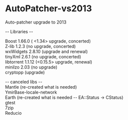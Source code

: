 # AutoPatcher-vs2013
Auto-patcher upgrade to 2013

-- Libraries -- </br>

Boost 1.66.0 ( <1.34> upgrade, concerted) </br>
Z-lib 1.2.3 (no upgrade, concerted) </br>
wxWidgets 2.8.10 (upgrade and renewal) </br>
tinyXml 2.6.1 (no upgrade, concerted) </br>
libtorrent 1.1.12 (<0.15.5> upgrade, renewal) </br>
minilzo 2.03 (no upgrade) </br>
cryptopp (upgrade) </br>

-- canceled libs -- </br>
Mantle (re-created what is needed) </br>
YmirBase-locale-network </br>
Earth (re-created what is needed -- EA::Status -> CStatus) </br>
gtest </br>
7zip </br>
Reducio </br>
